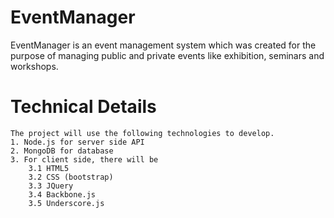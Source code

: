 # EventManager
EventManager is an event management system which was created for the purpose of managing public and private events like exhibition, seminars and workshops.
# Technical Details
	The project will use the following technologies to develop.
	1. Node.js for server side API
	2. MongoDB for database
	3. For client side, there will be
		3.1 HTML5
		3.2 CSS (bootstrap)
		3.3 JQuery
		3.4 Backbone.js
		3.5 Underscore.js




